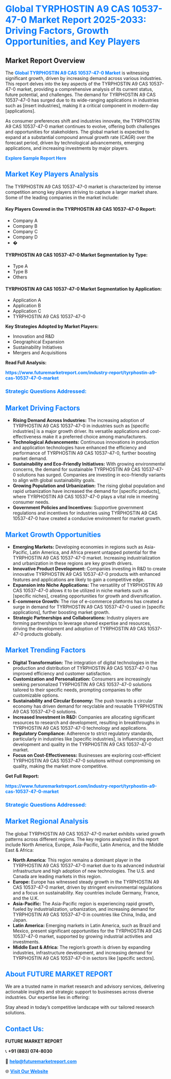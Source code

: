 <h1 style="color: #007BFF;">Global TYRPHOSTIN A9 CAS 10537-47-0 Market Report 2025-2033: Driving Factors, Growth Opportunities, and Key Players</h1>

<section id="overview">
<h2>Market Report Overview</h2>
<p>The <a href="https://www.futuremarketreport.com/industry-report/tyrphostin-a9-cas-10537-47-0-market" style="color: #007BFF; text-decoration: none;"><strong>Global TYRPHOSTIN A9 CAS 10537-47-0 Market</strong></a> is witnessing significant growth, driven by increasing demand across various industries. This report delves into the key aspects of the TYRPHOSTIN A9 CAS 10537-47-0 market, providing a comprehensive analysis of its current status, future potential, and challenges. The demand for TYRPHOSTIN A9 CAS 10537-47-0 has surged due to its wide-ranging applications in industries such as [insert industries], making it a critical component in modern-day [applications].</p>
<p>As consumer preferences shift and industries innovate, the TYRPHOSTIN A9 CAS 10537-47-0 market continues to evolve, offering both challenges and opportunities for stakeholders. The global market is expected to expand at a substantial compound annual growth rate (CAGR) over the forecast period, driven by technological advancements, emerging applications, and increasing investments by major players.</p>
</section>

<section id="overview">
<p><a href="https://www.futuremarketreport.com/request-sample/reportId=112491" style="color: #007BFF; text-decoration: none;"><strong>Explore Sample Report Here</strong></a></p>
</section>

<section id="key-players">
<h2 style="color: #007BFF;">Market Key Players Analysis</h2>
<p>The TYRPHOSTIN A9 CAS 10537-47-0 market is characterized by intense competition among key players striving to capture a larger market share. Some of the leading companies in the market include:</p>
<h4>Key Players Covered in the TYRPHOSTIN A9 CAS 10537-47-0 Report:</h4>
<ul><li>Company A</li><li>Company B</li><li>Company C</li><li>Company D</li><li>�</li></ul>
<h4>TYRPHOSTIN A9 CAS 10537-47-0 Market Segmentation by Type:</h4>
<ul><li>Type A</li><li>Type B</li><li>Others</li></ul>

<h4>TYRPHOSTIN A9 CAS 10537-47-0 Market Segmentation by Application:</h4>
<ul><li>Application A</li><li>Application B</li><li>Application C</li><li>TYRPHOSTIN A9 CAS 10537-47-0</li></ul>
<p><strong>Key Strategies Adopted by Market Players:</strong></p>
<ul>
<li>Innovation and R&D</li>
<li>Geographical Expansion</li>
<li>Sustainability Initiatives</li>
<li>Mergers and Acquisitions</li>
</ul>
</section>

<section>
<p><strong>Read Full Analysis: </strong></p><a href="https://www.futuremarketreport.com/industry-report/tyrphostin-a9-cas-10537-47-0-market" style="color: #007BFF; text-decoration: none;"><strong>https://www.futuremarketreport.com/industry-report/tyrphostin-a9-cas-10537-47-0-market</strong></a>
<h3 style="color: #007BFF;">Strategic Questions Addressed:</h3>
</section>

<section id="driving-factors">
<h2 style="color: #007BFF;">Market Driving Factors</h2>
<ul>
<li><strong>Rising Demand Across Industries:</strong> The increasing adoption of TYRPHOSTIN A9 CAS 10537-47-0 in industries such as [specific industries] is a major growth driver. Its versatile applications and cost-effectiveness make it a preferred choice among manufacturers.</li>
<li><strong>Technological Advancements:</strong> Continuous innovations in production and application technologies have enhanced the efficiency and performance of TYRPHOSTIN A9 CAS 10537-47-0, further boosting market demand.</li>
<li><strong>Sustainability and Eco-Friendly Initiatives:</strong> With growing environmental concerns, the demand for sustainable TYRPHOSTIN A9 CAS 10537-47-0 solutions has surged. Companies are investing in eco-friendly variants to align with global sustainability goals.</li>
<li><strong>Growing Population and Urbanization:</strong> The rising global population and rapid urbanization have increased the demand for [specific products], where TYRPHOSTIN A9 CAS 10537-47-0 plays a vital role in meeting consumer needs.</li>
<li><strong>Government Policies and Incentives:</strong> Supportive government regulations and incentives for industries using TYRPHOSTIN A9 CAS 10537-47-0 have created a conducive environment for market growth.</li>
</ul>
</section>

<section id="growth-opportunities">
<h2 style="color: #007BFF;">Market Growth Opportunities</h2>
<ul>
<li><strong>Emerging Markets:</strong> Developing economies in regions such as Asia-Pacific, Latin America, and Africa present untapped potential for the TYRPHOSTIN A9 CAS 10537-47-0 market. Increasing industrialization and urbanization in these regions are key growth drivers.</li>
<li><strong>Innovative Product Development:</strong> Companies investing in R&D to create innovative TYRPHOSTIN A9 CAS 10537-47-0 products with enhanced features and applications are likely to gain a competitive edge.</li>
<li><strong>Expansion into Niche Applications:</strong> The versatility of TYRPHOSTIN A9 CAS 10537-47-0 allows it to be utilized in niche markets such as [specific niches], creating opportunities for growth and diversification.</li>
<li><strong>E-commerce Growth:</strong> The rise of e-commerce platforms has created a surge in demand for TYRPHOSTIN A9 CAS 10537-47-0 used in [specific applications], further boosting market growth.</li>
<li><strong>Strategic Partnerships and Collaborations:</strong> Industry players are forming partnerships to leverage shared expertise and resources, driving the development and adoption of TYRPHOSTIN A9 CAS 10537-47-0 products globally.</li>
</ul>
</section>

<section id="trending-factors">
<h2 style="color: #007BFF;">Market Trending Factors</h2>
<ul>
<li><strong>Digital Transformation:</strong> The integration of digital technologies in the production and distribution of TYRPHOSTIN A9 CAS 10537-47-0 has improved efficiency and customer satisfaction.</li>
<li><strong>Customization and Personalization:</strong> Consumers are increasingly seeking personalized TYRPHOSTIN A9 CAS 10537-47-0 solutions tailored to their specific needs, prompting companies to offer customizable options.</li>
<li><strong>Sustainability and Circular Economy:</strong> The push towards a circular economy has driven demand for recyclable and reusable TYRPHOSTIN A9 CAS 10537-47-0 solutions.</li>
<li><strong>Increased Investment in R&D:</strong> Companies are allocating significant resources to research and development, resulting in breakthroughs in TYRPHOSTIN A9 CAS 10537-47-0 technology and applications.</li>
<li><strong>Regulatory Compliance:</strong> Adherence to strict regulatory standards, particularly in industries like [specific industries], is influencing product development and quality in the TYRPHOSTIN A9 CAS 10537-47-0 market.</li>
<li><strong>Focus on Cost-Effectiveness:</strong> Businesses are exploring cost-efficient TYRPHOSTIN A9 CAS 10537-47-0 solutions without compromising on quality, making the market more competitive.</li>
</ul>
</section>

<section>
<p><strong>Get Full Report: </strong></p><a href="https://www.futuremarketreport.com/industry-report/tyrphostin-a9-cas-10537-47-0-market" style="color: #007BFF; text-decoration: none;"><strong>https://www.futuremarketreport.com/industry-report/tyrphostin-a9-cas-10537-47-0-market</strong></a>
<h3 style="color: #007BFF;">Strategic Questions Addressed:</h3>
</section>


<section id="regional-analysis">
<h2 style="color: #007BFF;">Market Regional Analysis</h2>
<p>The global TYRPHOSTIN A9 CAS 10537-47-0 market exhibits varied growth patterns across different regions. The key regions analyzed in this report include North America, Europe, Asia-Pacific, Latin America, and the Middle East & Africa:</p>
<ul>
<li><strong>North America:</strong> This region remains a dominant player in the TYRPHOSTIN A9 CAS 10537-47-0 market due to its advanced industrial infrastructure and high adoption of new technologies. The U.S. and Canada are leading markets in this region.</li>
<li><strong>Europe:</strong> Europe has witnessed steady growth in the TYRPHOSTIN A9 CAS 10537-47-0 market, driven by stringent environmental regulations and a focus on sustainability. Key countries include Germany, France, and the U.K.</li>
<li><strong>Asia-Pacific:</strong> The Asia-Pacific region is experiencing rapid growth, fueled by industrialization, urbanization, and increasing demand for TYRPHOSTIN A9 CAS 10537-47-0 in countries like China, India, and Japan.</li>
<li><strong>Latin America:</strong> Emerging markets in Latin America, such as Brazil and Mexico, present significant opportunities for the TYRPHOSTIN A9 CAS 10537-47-0 market, supported by growing industrial activities and investments.</li>
<li><strong>Middle East & Africa:</strong> The region’s growth is driven by expanding industries, infrastructure development, and increasing demand for TYRPHOSTIN A9 CAS 10537-47-0 in sectors like [specific sectors].</li>
</ul>
</section>

<footer>
<h2 style="color: #007BFF;">About FUTURE MARKET REPORT</h2>
<p>We are a trusted name in market research and advisory services, delivering actionable insights and strategic support to businesses across diverse industries. Our expertise lies in offering:</p>

<p>Stay ahead in today’s competitive landscape with our tailored research solutions.</p>

<h2 style="color: #007BFF;">Contact Us:</h2>
<p><strong>FUTURE MARKET REPORT</strong></p>
<p>📞 <strong>+91 (883) 074-8030</strong></p>
<p>📧 <strong><a href="mailto:help@futuremarketreport.com" style="color: #007BFF;">help@futuremarketreport.com</a></strong></p>
<p>🌐 <strong><a href="https://www.futuremarketreport.com/" style="color: #007BFF;">Visit Our Website</a></strong></p>
</footer>